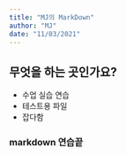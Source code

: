 ```yaml
---
title: "MJ의 MarkDown"
author: "MJ"
date: "11/03/2021"
---
```



## 무엇을 하는 곳인가요?
- 수업 실습 연습
- 테스트용 파일
- 잡다함

### markdown 연습끝
